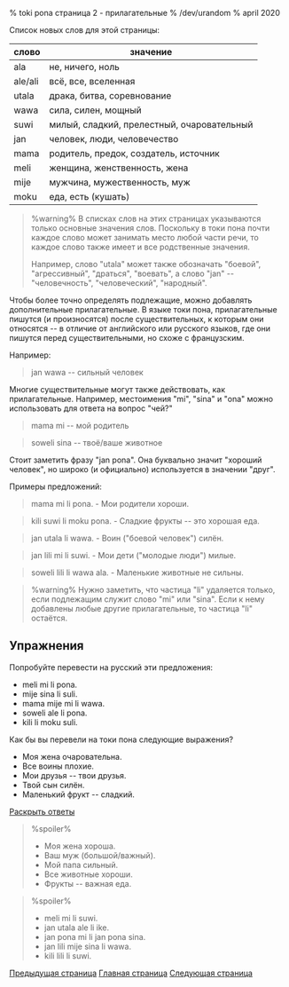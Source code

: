 % toki pona страница 2 - прилагательные
% /dev/urandom
% april 2020

Список новых слов для этой страницы:

| слово   | значение                         |
|---------|----------------------------------|
| ala     | не, ничего, ноль                 |
| ale/ali | всё, все, вселенная              |
| utala   | драка, битва, соревнование       |
| wawa    | сила, силен, мощный              |
| suwi    | милый, сладкий, прелестный, очаровательный   |
| jan     | человек, люди, человечество      |
| mama    | родитель, предок, создатель, источник |
| meli    | женщина, женственность, жена     |
| mije    | мужчина, мужественность, муж     |
| moku    | еда, есть (кушать)               |

> %warning%
> В списках слов на этих страницах указываются только основные значения слов.
> Поскольку в токи пона почти каждое слово может занимать место любой части
> речи, то каждое слово также имеет и все родственные значения.
>
> Например, слово "utala" может также обозначать "боевой", "агрессивный", "драться",
> "воевать", а слово "jan" -- "человечность", "человеческий", "народный".
>

Чтобы более точно определять подлежащие, можно добавлять дополнительные
прилагательные. В языке токи пона, прилагательные пишутся (и произносятся) после
существительных, к которым они относятся -- в отличие от английского или
русского языков, где они пишутся перед существительными, но схоже с французским.

Например:

> jan wawa -- сильный человек

Многие существительные могут также действовать, как прилагательные. Например,
местоимения "mi", "sina" и "ona" можно использовать для ответа на вопрос "чей?"

> mama mi -- мой родитель

> soweli sina -- твоё/ваше животное

Стоит заметить фразу "jan pona". Она буквально значит "хороший человек", но
широко (и официально) используется в значении "друг".

Примеры предложений:

> mama mi li pona. - Мои родители хороши.

> kili suwi li moku pona. - Сладкие фрукты -- это хорошая еда.

> jan utala li wawa. - Воин ("боевой человек") силён.

> jan lili mi li suwi. - Мои дети ("молодые люди") милые.

> soweli lili li wawa ala. - Маленькие животные не сильны.

> %warning%
> Нужно заметить, что частица "li" удаляется только, если подлежащим служит
> слово "mi" или "sina". Если к нему добавлены любые другие прилагательные, то
> частица "li" остаётся.

## Упражнения

Попробуйте перевести на русский эти предложения:

* meli mi li pona.
* mije sina li suli.
* mama mije mi li wawa.
* soweli ale li pona.
* kili li moku suli.

Как бы вы перевели на токи пона следующие выражения?

* Моя жена очаровательна.
* Все воины плохие.
* Мои друзья -- твои друзья.
* Твой сын силён.
* Маленький фрукт -- сладкий.

<a name="answers" href="#answers" onclick="revealSpoilers();">Раскрыть ответы</a>

> %spoiler%
> * Моя жена хороша.
> * Ваш муж (большой/важный).
> * Мой папа сильный.
> * Все животные хороши.
> * Фрукты -- важная еда.

> %spoiler%
> * meli mi li suwi.
> * jan utala ale li ike.
> * jan pona mi li jan pona sina.
> * jan lili mije sina li wawa.
> * kili lili li suwi.

[Предыдущая страница](ru_1.html) [Главная страница](ru_index.html) [Следующая
страница](ru_3.html)

